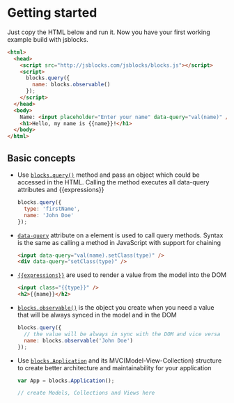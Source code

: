 # Getting started

Just copy the HTML below and run it. Now you have your first working example build with jsblocks.

```html
<html>
  <head>
    <script src="http://jsblocks.com/jsblocks/blocks.js"></script>
    <script>
      blocks.query({
        name: blocks.observable()
      });
    </script>
  </head>
  <body>
    Name: <input placeholder="Enter your name" data-query="val(name)" />
    <h1>Hello, my name is {{name}}!</h1>
  </body>
</html>
```

## Basic concepts

 * Use [`blocks.query()`](../api.md#blocks-query ) method and pass an object which could be accessed in the HTML. Calling the method executes all data-query attributes and {{expressions}}

   ```javascript
   blocks.query({
     type: 'firstName',
     name: 'John Doe'
   });
   ```

 * [`data-query`](../syntax/data-query-syntax.md) attribute on a element is used to call query methods. Syntax is the same as calling a method in JavaScript with support for chaining

   ```html
   <input data-query="val(name).setClass(type)" />
   <div data-query="setClass(type)" />
   ```

 * [`{{expressions}}`](../syntax/expressions-syntax.md) are used to render a value from the model into the DOM

   ```html
   <input class="{{type}}" />
   <h2>{{name}}</h2>
   ```

 * [`blocks.observable()`](../working-with-observables/introduction.md) is the object you create when you need a value that will be always synced in the model and in the DOM

   ```javascript
   blocks.query({
     // the value will be always in sync with the DOM and vice versa
     name: blocks.observable('John Doe')
   });
   ```

 * Use [`blocks.Application`](../mvc/introduction.md) and its MVC(Model-View-Collection) structure to create better architecture and maintainability for your application

   ```javascript
   var App = blocks.Application();

   // create Models, Collections and Views here
   ```